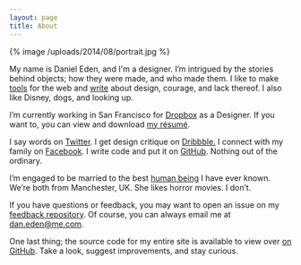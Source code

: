 ```yaml
---
layout: page
title: About
---
```


{% image /uploads/2014/08/portrait.jpg %}

My name is Daniel Eden, and I'm a designer. I’m intrigued by the stories behind objects; how they were made, and who made them. I like to make [tools](/portfolio) for the web and [write](/blog) about design, courage, and lack thereof. I also like Disney, dogs, and looking up.

I’m currently working in San Francisco for [Dropbox](http://dropbox.com) as a Designer. If you want to, you can view and download [my résumé](https://www.dropbox.com/s/kq431p4ey1b1ayu/R%C3%A9sum%C3%A9.pdf).

I say words on [Twitter](http://twitter.com/_dte). I get design critique on [Dribbble.](http://dribbble.com/dte) I connect with my family on [Facebook](http://www.facebook.com/daniel.eden). I write code and put it on [GitHub](https://github.com/daneden/). Nothing out of the ordinary.

I’m engaged to be married to the best [human being](http://twitter.com/iamemliy) I have ever known. We’re both from Manchester, UK. She likes horror movies. I don’t.

If you have questions or feedback, you may want to open an issue on my [feedback repository](https://github.com/daneden/feedback). Of course, you can always email me at [dan.eden@me.com](mailto:dan.eden@me.com).

One last thing; the source code for my entire site is available to view over [on GitHub](https://github.com/daneden/daneden.me). Take a look, suggest improvements, and stay curious.
